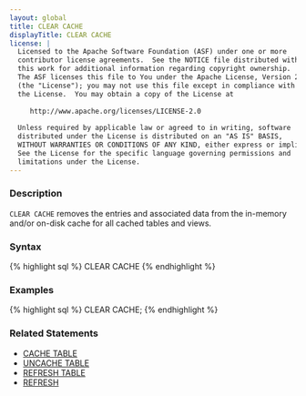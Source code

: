 ```yaml
---
layout: global
title: CLEAR CACHE
displayTitle: CLEAR CACHE
license: |
  Licensed to the Apache Software Foundation (ASF) under one or more
  contributor license agreements.  See the NOTICE file distributed with
  this work for additional information regarding copyright ownership.
  The ASF licenses this file to You under the Apache License, Version 2.0
  (the "License"); you may not use this file except in compliance with
  the License.  You may obtain a copy of the License at
 
     http://www.apache.org/licenses/LICENSE-2.0
 
  Unless required by applicable law or agreed to in writing, software
  distributed under the License is distributed on an "AS IS" BASIS,
  WITHOUT WARRANTIES OR CONDITIONS OF ANY KIND, either express or implied.
  See the License for the specific language governing permissions and
  limitations under the License.
---
```


### Description
`CLEAR CACHE` removes the entries and associated data from the in-memory and/or on-disk cache for all cached tables and views.

### Syntax
{% highlight sql %}
CLEAR CACHE
{% endhighlight %}

### Examples
{% highlight sql %}
CLEAR CACHE;
{% endhighlight %}

### Related Statements
 * [CACHE TABLE](sql-ref-syntax-aux-cache-cache-table.html)
 * [UNCACHE TABLE](sql-ref-syntax-aux-cache-uncache-table.html)
 * [REFRESH TABLE](sql-ref-syntax-aux-refresh-table.html)
 * [REFRESH](sql-ref-syntax-aux-cache-refresh.html)

